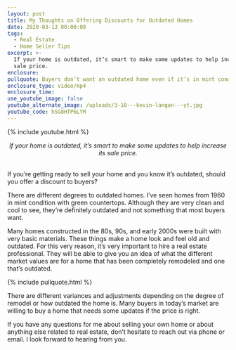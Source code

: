```yaml
---
layout: post
title: My Thoughts on Offering Discounts for Outdated Homes
date: 2020-03-13 00:00:00
tags:
  - Real Estate
  - Home Seller Tips
excerpt: >-
  If your home is outdated, it’s smart to make some updates to help increase its
  sale price.
enclosure:
pullquote: Buyers don’t want an outdated home even if it’s in mint condition.
enclosure_type: video/mp4
enclosure_time:
use_youtube_image: false
youtube_alternate_image: /uploads/3-10---kevin-langan---yt.jpg
youtube_code: hSG8HfP6LYM
---
```


{% include youtube.html %}

<center><em>If your home is outdated, it’s smart to make some updates to help increase its sale price.</em></center>

<br>If you’re getting ready to sell your home and you know it’s outdated, should you offer a discount to buyers?

There are different degrees to outdated homes. I’ve seen homes from 1960 in mint condition with green countertops. Although they are very clean and cool to see, they’re definitely outdated and not something that most buyers want.

Many homes constructed in the 80s, 90s, and early 2000s were built with very basic materials. These things make a home look and feel old and outdated. For this very reason, it’s very important to hire a real estate professional. They will be able to give you an idea of what the different market values are for a home that has been completely remodeled and one that’s outdated.

{% include pullquote.html %}

There are different variances and adjustments depending on the degree of remodel or how outdated the home is. Many buyers in today’s market are willing to buy a home that needs some updates if the price is right.

If you have any questions for me about selling your own home or about anything else related to real estate, don’t hesitate to reach out via phone or email. I look forward to hearing from you.